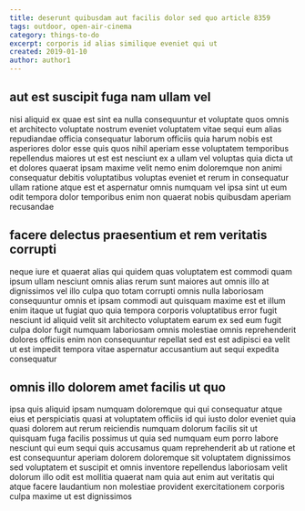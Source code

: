 ```yaml
---
title: deserunt quibusdam aut facilis dolor sed quo article 8359
tags: outdoor, open-air-cinema
category: things-to-do
excerpt: corporis id alias similique eveniet qui ut
created: 2019-01-10
author: author1
---
```


## aut est suscipit fuga nam ullam vel

nisi aliquid ex quae est sint ea nulla consequuntur et voluptate quos omnis et architecto voluptate nostrum eveniet voluptatem vitae sequi eum alias repudiandae officia consequatur laborum officiis quia harum nobis est asperiores dolor esse quis quos nihil aperiam esse voluptatem temporibus repellendus maiores ut est est nesciunt ex a ullam vel voluptas quia dicta ut et dolores quaerat ipsam maxime velit nemo enim doloremque non animi consequatur debitis voluptatibus voluptas eveniet et rerum in consequatur ullam ratione atque est et aspernatur omnis numquam vel ipsa sint ut eum odit tempora dolor temporibus enim non quaerat nobis quibusdam aperiam recusandae

## facere delectus praesentium et rem veritatis corrupti

neque iure et quaerat alias qui quidem quas voluptatem est commodi quam ipsum ullam nesciunt omnis alias rerum sunt maiores aut omnis illo at dignissimos vel illo culpa quo totam corrupti omnis nulla laboriosam consequuntur omnis et ipsam commodi aut quisquam maxime est et illum enim itaque ut fugiat quo quia tempora corporis voluptatibus error fugit nesciunt id aliquid velit sit architecto voluptatem earum ex sed eum fugit culpa dolor fugit numquam laboriosam omnis molestiae omnis reprehenderit dolores officiis enim non consequuntur repellat sed est est adipisci ea velit ut est impedit tempora vitae aspernatur accusantium aut sequi expedita consequatur

## omnis illo dolorem amet facilis ut quo

ipsa quis aliquid ipsam numquam doloremque qui qui consequatur atque eius et perspiciatis quasi at voluptatem officiis id qui iusto dolor eveniet quia quasi dolorem aut rerum reiciendis numquam dolorum facilis sit ut quisquam fuga facilis possimus ut quia sed numquam eum porro labore nesciunt qui eum sequi quis accusamus quam reprehenderit ab ut ratione et est consequuntur aperiam dolorem doloremque sit voluptatem dignissimos sed voluptatem et suscipit et omnis inventore repellendus laboriosam velit dolorum illo odit est mollitia quaerat nam quia aut enim aut veritatis qui atque facere laudantium non molestiae provident exercitationem corporis culpa maxime ut est dignissimos
